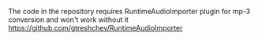 The code in the repository requires RuntimeAudioImporter plugin for mp-3 conversion and won't work without it
https://github.com/gtreshchev/RuntimeAudioImporter
